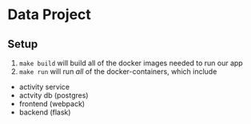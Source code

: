 # Data Project

## Setup
1. `make build` will build all of the docker images needed to run our app
2. `make run` will run *all* of the docker-containers, which include
* activity service
* actvity db (postgres)
* frontend (webpack)
* backend (flask)
